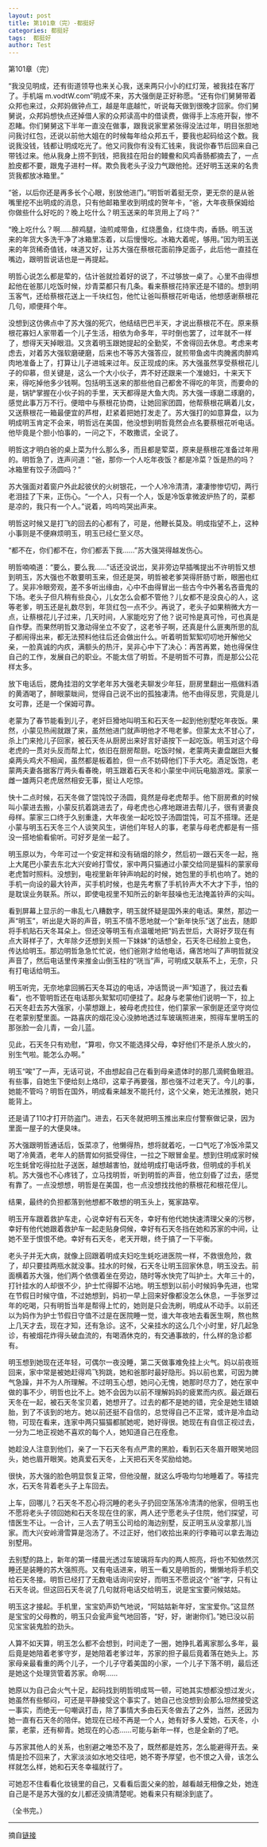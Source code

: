 ```yaml
---
layout: post
title: 第101章（完）-都挺好
categories: 都挺好
tags:  都挺好
author: Test
---
```


第101章（完）

“我没见明成，还有街道领导也来关心我，送来两只小小的红灯笼，被我挂在客厅了。手机端 m.vodtW.com”明成不来，苏大强倒是正好称愿。“还有你们舅舅带着众邦也来过，众邦妈做钟点工，越是年底越忙，听说每天做到很晚才回家。你们舅舅说，众邦妈想快点还掉借人家的众邦读高中的借读费，做得手上冻疮开裂，惨不忍睹。你们舅舅这下半年一直没在做事，跟我说家里紧张得没法过年，明目张胆地问我讨红包，还说以前他大姐在的时候每年给众邦五千，要我也起码给这个数。我说我没钱，钱都让明成吃光了。他又问我你有没有汇钱来，我说你春节后回来自己带钱过来。他从我身上捞不到钱，把我挂在阳台的鳗鲞和风鸡香肠都摘去了，一点脸皮都不要，跟鬼子进村一样。欺负我老头子没力气跟他抢。还好明玉送来的名贵货我都放冰箱里。”



“爸，以后你还是再多长个心眼，别放他进门。”明哲听着挺无奈，更无奈的是从爸嘴里挖不出明成的消息，只有他邮箱里收到明成的贺年卡，“爸，大年夜蔡保姆给你做些什么好吃的？晚上吃什么？明玉送来的年货用上了吗？”



“晚上吃什么？啊……醉鸡腿，油煎咸带鱼，红烧墨鱼，红烧牛肉，香肠。明玉送来的年货大多洗干净了冰箱里冻着，以后慢慢吃。冰箱大着呢，够用。”因为明玉送来的年货稀奇值钱，味道又好，让苏大强在蔡根花面前挣足面子，此后他一直挂在嘴边，跟明哲说话也是一再提起。



明哲心说怎么都是荤的，估计爸就捡着好的说了，不过够放一桌了。心里不由得想起他在爸那儿吃饭时候，炒青菜都只有几条。看来蔡根花持家还是不错的。想到明玉客气，还给蔡根花送上一千块红包，他忙让爸叫蔡根花听电话，他想感谢蔡根花几句，顺便拜个年。



没想到这仿佛点中了苏大强的死穴，他结结巴巴半天，才说出蔡根花不在。原来蔡根花寡妇人家带着一个儿子生活，相依为命多年，平时倒也罢了，过年就不一样了，想得天天掉眼泪。又贪着明玉跟她提起的全勤奖，不舍得回去休息。考虑来考虑去，对着苏大强软磨硬磨，后来也不等苏大强答应，就煎带鱼卤牛肉腌酱肉醉鸡肉地准备上了，打算让儿子进城来过年。反正现成的床。苏大强虽然享受蔡根花儿子的仰慕，但关键是，这么一个大小伙子，弄不好还跟来一个准媳妇，十来天下来，得吃掉他多少钱啊。包括明玉送来的那些他自己都舍不得吃的年货，而要命的是，锅铲掌握在小伙子妈的手里，天天都得是大鱼大肉。苏大强一琢磨二琢磨的，感觉此事万万不行。便暗中与蔡根花协商，让她回家团圆，他帮蔡根花瞒着儿女，又送蔡根花一箱最便宜的芦柑，赶紧着把她打发走了。苏大强打的如意算盘，以为明成明玉肯定不会来，明哲远在美国，他没想到明哲竟然会点名要蔡根花听电话。他毕竟是个胆小怕事的，一问之下，不敢撒谎，全说了。



明哲这才明白爸的桌上菜为什么那么多，而且都是荤菜，原来是蔡根花准备过年用的。明哲急了，连声问道：“爸，那你一个人吃年夜饭？都是冷菜？饭是热的吗？冰箱里有饺子汤圆吗？”



苏大强面对着窗户外此起彼伏的火树银花，一个人冷冷清清，凄凄惨惨切切，两行老泪挂了下来，正伤心。“一个人，只有一个人，饭是冷饭拿微波炉热了的，菜都是凉的，我只有一个人。”说着，呜呜呜哭出声来。



明哲这时候又是打飞的回去的心都有了，可是，他鞭长莫及。明成指望不上，这种小事则是不便麻烦明玉，明玉已经仁至义尽。



“都不在，你们都不在，你们都丢下我……”苏大强哭得越发伤心。



明哲喃喃道：“要么，要么我……”话还没说岀，吴非旁边早插嘴提出不许明哲又想到明玉，苏大强也不敢要明玉来，但还是哭，明哲被老爹哭得肝肠寸断，眼圈也红了。吴非冷眼旁观，差不多听出缘由，心中不由得冒出一些古今中外著名吝啬鬼的下场。老头子但凡稍有些良心，儿女怎么会都不管他？儿女都不是没良心的人，这等老爹，明玉还是礼数尽到，年货红包一点不少。再说了，老头子如果稍微大方一点，让蔡根花儿子过来，几天时间，人家能吃穷了他？说可怜是真可怜，可也真是自作孽。而果然明哲又激动得坐立不安了，这老爷子啊，还真是什么匪夷所思的乱子都闹得出来，都无法预料他往后还会做出什么。听着明哲絮絮叨叨地开解他父亲，一脸真诚的内疚，满额头的热汗，吴非心中下了决心：再苦再累，她也得保住自己的工作，发展自己的职业。不能太信了明哲。不是明哲不可靠，而是那公公花样太多。



放下电话后，腮角挂泪的文学老年苏大强老夫聊发少年狂，厨房里翻出一瓶做料酒的黄酒喝了，醉眼蒙眬间，觉得自己说不出的孤独凄清。他不由得反思，究竟是儿女可靠，还是一个保姆可靠。



老蒙为了春节能看到儿子，老奸巨猾地叫明玉和石天冬一起到他别墅吃年夜饭。果然，小蒙见热闹就跟了来，虽然他进门就声明他才不甩老爹。但蒙太太不甘心了，杀上门来抢儿子回家，被石天冬从厨房出来好言好语按下一起吃饭。明玉对这个母老虎的一贯对头反而帮上忙，依旧在厨房帮厨。吃饭时候，老蒙两夫妻盘踞巨大餐桌两头鸡犬不相闻，虽然都是板着脸，但一点不妨碍他们下手大吃。酒足饭饱，老蒙两夫妻各据客厅两头看春晚，明玉跟着石天冬和小蒙坐中间玩电脑游戏。蒙家一雌一雄两只老虎居然相安无事，挺让人吃惊。



快十二点时候，石天冬做了馄饨饺子汤圆，竟然是母老虎帮手。他下厨房煮的时候叫小蒙进去搬，小蒙反抗着跳进去了，母老虎也心疼地跟进去帮儿子，很有贤妻良母样。蒙家三口终于久别重逢，大年夜坐一起吃饺子汤圆馄饨，可互不搭理。还是小蒙与明玉石天冬三个人谈笑风生，讲他们年轻人的事，老蒙与母老虎都是有一搭没一搭地偷看偷听。可好歹是坐一起了。



明玉原以为，今年可过一个安定祥和没有硝烟的除夕，然后初一跟石天冬一起，拖上大尾巴小蒙去东北大兴安岭打雪仗，家中两只猫通过小蒙交给同是猫科的蒙家母老虎暂时照料。没想到，电视里新年钟声响起的时候，她包里的手机也响了。她的手机一向设的最大铃声，买手机时候，也是先考察了手机铃声大不大才下手，怕的是耽误业务联系。所以，即使电视里不知所云的新年鼓噪也无法掩盖铃声的尖叫。



看到屏幕上显示的一串乱七八糟数字，明玉就怀疑是国外来的电话。果然，那边一声“明玉”，听出是大哥的声音，明玉不情不愿地就一个“新年快乐”送了出去，随即将手机贴石天冬耳朵上。但还没等明玉有点温暖地把“妈去世后，大哥好歹现在有点大哥样子了，大年除夕还想到关照一下妹妹”的话想全，石天冬已经脸上变色，传达给明玉。那边明哲急急忙忙说，他们爸刚才给他电话，痛苦地叫了声明哲就没声音了，然后电话里传来推金山倒玉柱的“咣当”声，可明成又联系不上，无奈，只有打电话给明玉。



明玉听完，无奈地拿回搁石天冬耳边的电话，冲话筒说一声“知道了，我过去看看”，也不管明哲还在电话那头絮絮叨叨便挂了。起身与老蒙他们说明一下，拉上石天冬赶去苏大强家，小蒙想跟上，被母老虎拉住，他们蒙家一家倒是还坚守岗位在老蒙别墅里面。一路喜庆的烟花没心没肺地透过车玻璃照进来，照得车里明玉的那张脸一会儿青，一会儿蓝。



见此，石天冬只有劝慰，“算啦，你又不能选择父母，幸好他们不是杀人放火的，别生气啦。能怎么办啊。”



明玉“唉”了一声，无话可说，不由想起自己在看到母亲遗体时的那几滴鳄鱼眼泪。有些事，自她生下便给刻上烙印，这辈子再要强，那也强不过老天了。今儿的事，她能不管吗？明哲在国外，明成看来越发不能托付，这个父亲，她无法推脱，她只能背上。



还是请了110才打开防盗门。进去，石天冬就把明玉推出来应付警察做记录，因为里面一屋子的大便臭味。



苏大强跟明哲通话后，饭菜凉了，他懒得热，想将就着吃，一口气吃了冷饭冷菜又喝了冷黄酒，老年人的肠胃如何抵受得住，一拉之下眼冒金星。想到住明成家时候吃生蚝曾吃得拉肚子送医，越想越害怕，就给明成打电话呼救，但明成的手机关机。苏大强也不心疼钱了，立马找明哲，听到明哲的声音，他立刻昏了过去，感觉有靠了。一点没想想，明哲是在美国，也一点没想找找他的蔡根花和根花侄儿。



结果，最终的负担都落到他想都不敢想的明玉头上，冤家路窄。



明玉开车跟着救护车走，心说幸好有石天冬，幸好有他代她快速清理父亲的污秽，幸好有他代她跟着救护车一起走贴身伺候，幸好有石天冬挡在她和苏家的中间，让她不至于恨恨不绝。幸好有石天冬，老天开眼，终于搞了一下平衡。



老头子并无大病，就像上回跟着明成夫妇吃生蚝吃进医院一样，不救很危险，救了，却只要挂两瓶水就没事。挂水的时候，石天冬让明玉回家休息，明玉没去。前面横着苏大强，他们两个依偎着坐在旁边，随时等水快完了叫护士。大年三十的，打针挂水的人却很不少，护士忙得脚不沾地。明玉想到以前小时候妈争先进，也常在节假日时候守值，不过她想到，妈初一早上回来好像都没怎么休息，一手张罗过年的吃喝，只有明哲当年是帮得上忙的，她则是只会洗刷，明成从不动手。以前还以为妈作为护士节假日守值不过是在医院睡一觉，谁大年夜地去看医生啊，熬也熬上几天才去，现在才知，还有急诊。这不，父亲挂水的这么几个小时里，好几起急诊，有被烟花炸得头破血流的，有喝酒休克的，有交通事故的，什么样的急诊都有。



明玉想到她现在还年轻，可偶尔一夜没睡，第二天做事难免挂上火气。妈以前夜班回来，家中常是被她赶得鸡飞狗跳，她和爸那时最好隐形。妈以前也累，可因为脾气急躁，并不为人所理解。不过明玉心想，她问心无愧，她那时尽力了，她在家中做的事不少，明哲也比不上。她不会因为以前不理解妈妈的疲累而内疚。最近跟石天冬在一起，被石天冬宝贝着，她想开了。过去的都不是她的错，完全是她生错娘胎，到了不该到的地方。她以前还挺不自信的，总觉得自己不正常，或许是冷血动物，可现在看来，连家中两只猫猫都腻她呢，她好得很。她现在有自信正视过去，一分为二地正视她不喜欢的每个人，她知道自己在痊愈。



她趁没人注意到他们，亲了一下石天冬有点严肃的黑脸，看到石天冬眉开眼笑地回头，她也眉开眼笑。她真爱石天冬，上天把石天冬奖励给她。



很快，苏大强的脸色明显恢复正常，但他没醒，就这么呼吸均匀地睡着了。等挂完水，石天冬背着老头子上车回去。



上车，回哪儿？石天冬不忍心将沉睡的老头子扔回空荡荡冷清清的他家，但明玉也不愿将老头子领回她和石天冬现在住的家，两人还宁愿老头子住院，他们探望，可惜医生不让。一合计，三人去了明玉公司给的海边别墅，反正明玉从没拿那儿当家。而大兴安岭滑雪算是泡汤了。不过正好，他们收拾出来的行李箱可以拿去海边别墅用。



去别墅的路上，新年的第一缕晨光透过车玻璃将车内的两人照亮，将也不知依然沉睡还是装睡的苏大强照亮。又有电话进来，明玉一看又是明哲的，懒懒地将手机交给石天冬接。明哲已经打了无数电话询问安好，而明玉不愿说这个“爸”字，只有让石天冬说。但这回石天冬说了几句就将电话交给明玉，说是宝宝要问候姑姑。



明玉这才接起。手机里，宝宝奶声奶气地说，“阿姑姑新年好，宝宝爱你。”这显然是宝宝的父母教的，明玉只会瓮声瓮气地回答，“好，好，谢谢你们。”她已没以前见宝宝装鬼脸的劲头。



人算不如天算，明玉怎么都不会想到，时间走了一圈，她挣扎着离家那么多年，最后竟是她陪着老爹守岁，是她陪着老爹过年，苏家的担子最后竟着落在她头上。苏家母亲最看重的两个儿子，一个儿子守着美国的小家，一个儿子下落不明，最后还是她这个处理货管着苏家。命啊……



她原以为自己会火气十足，起码找到明哲明成骂一顿，可她其实想都没想过发火，她虽然有些郁闷，可还是平静接受这个事实了。她自己也没想到会那么坦然接受这一事实，而绝无一句嘲讽打击，除了事情大多由石天冬做去了之外，当然，还因为她一直有石天冬的陪伴。她现在已经不再是一个人，她有好多人爱她，石天冬，小蒙，老蒙，还有柳青。她现在的心态……可能与新年一样，也是全新的了吧。



与苏家其他人的关系，也别避之唯恐不及了，既然都是姓苏，怎么能避得开去。亲情是捡不回来了，大家淡淡如水地交往吧，她不寄予厚望，也不恨之入骨，该怎么样就怎么样，她和石天冬幸福就行了。



可她忍不住看看化妆镜里的自己，又看看后面父亲的脸，越看越无相像之处，她连自己是不是苏大强的女儿都还没搞清楚呢。她看来只有糊涂到底了。



（全书完。）







*****

摘自[链接](https://m.vodtw.com/wapbook-53717-32938876/)